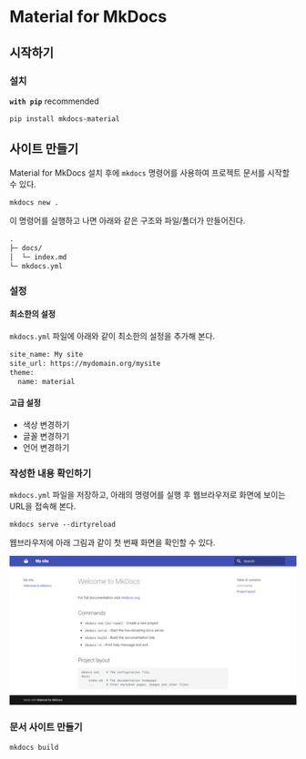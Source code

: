 # Material for MkDocs

## 시작하기

### 설치

**`with pip`** recommended

```
pip install mkdocs-material
```

## 사이트 만들기

Material for MkDocs 설치 후에 `mkdocs` 명령어를 사용하여 프로젝트 문서를 시작할 수 있다.

```
mkdocs new .
```

이 명령어를 실행하고 나면 아래와 같은 구조와 파일/폴더가 만들어진다.

```
.
├─ docs/
│  └─ index.md
└─ mkdocs.yml
```

### 설정

#### 최소한의 설정

`mkdocs.yml` 파일에 아래와 같이 최소한의 설정을 추가해 본다.

```
site_name: My site
site_url: https://mydomain.org/mysite
theme:
  name: material
```

#### 고급 설정

- 색상 변경하기
- 글꼴 변경하기
- 언어 변경하기

<!-- TODO: 고급 설정 추가하기 -->


### 작성한 내용 확인하기

`mkdocs.yml` 파일을 저장하고, 아래의 명령어를 실행 후 웹브라우저로 화면에 보이는 URL을 접속해 본다.

```
mkdocs serve --dirtyreload
```

웹브라우저에 아래 그림과 같이 첫 번째 화면을 확인할 수 있다.

![Material for MkDocs 첫 화면](imgs/material4mkdocs001.png)

### 문서 사이트 만들기

```
mkdocs build
```
